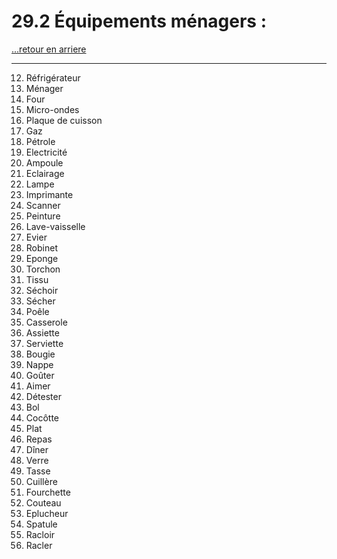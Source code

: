 # 29.2 Équipements ménagers : 

[...retour en arriere](../../../menu_fiches.md)

---

12. Réfrigérateur 
13. Ménager 
14. Four  
15. Micro-ondes  
16. Plaque de cuisson  
17. Gaz
18. Pétrole
19. Electricité
20. Ampoule
21. Eclairage
22. Lampe
23. Imprimante
24. Scanner
25. Peinture
26. Lave-vaisselle  
26. Evier
27. Robinet
28. Eponge
29. Torchon
30. Tissu
31. Séchoir
32. Sécher
33. Poêle  
34. Casserole  
35. Assiette
36. Serviette
37. Bougie
38. Nappe
39. Goûter
40. Aimer
41. Détester
42. Bol
43. Cocôtte
44. Plat
45. Repas 
46. Dîner  
47. Verre  
48. Tasse  
49. Cuillère  
50. Fourchette  
51. Couteau
52. Eplucheur
53. Spatule
54. Racloir
55. Racler